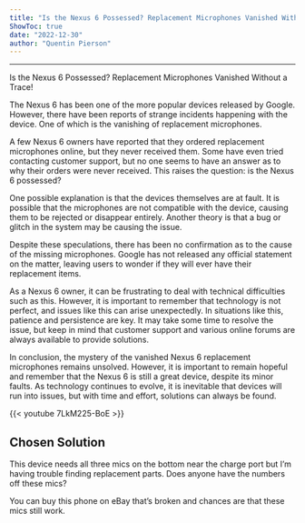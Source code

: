 ```yaml
---
title: "Is the Nexus 6 Possessed? Replacement Microphones Vanished Without a Trace!"
ShowToc: true 
date: "2022-12-30"
author: "Quentin Pierson"
---
```

*****
Is the Nexus 6 Possessed? Replacement Microphones Vanished Without a Trace!

The Nexus 6 has been one of the more popular devices released by Google. However, there have been reports of strange incidents happening with the device. One of which is the vanishing of replacement microphones.

A few Nexus 6 owners have reported that they ordered replacement microphones online, but they never received them. Some have even tried contacting customer support, but no one seems to have an answer as to why their orders were never received. This raises the question: is the Nexus 6 possessed?

One possible explanation is that the devices themselves are at fault. It is possible that the microphones are not compatible with the device, causing them to be rejected or disappear entirely. Another theory is that a bug or glitch in the system may be causing the issue.

Despite these speculations, there has been no confirmation as to the cause of the missing microphones. Google has not released any official statement on the matter, leaving users to wonder if they will ever have their replacement items.

As a Nexus 6 owner, it can be frustrating to deal with technical difficulties such as this. However, it is important to remember that technology is not perfect, and issues like this can arise unexpectedly. In situations like this, patience and persistence are key. It may take some time to resolve the issue, but keep in mind that customer support and various online forums are always available to provide solutions.

In conclusion, the mystery of the vanished Nexus 6 replacement microphones remains unsolved. However, it is important to remain hopeful and remember that the Nexus 6 is still a great device, despite its minor faults. As technology continues to evolve, it is inevitable that devices will run into issues, but with time and effort, solutions can always be found.

{{< youtube 7LkM225-BoE >}} 



## Chosen Solution
 This device needs all three mics on the bottom near the charge port but I’m having trouble finding replacement parts. Does anyone have the numbers off these mics?

 You can buy this phone on eBay that’s broken and chances are that these mics still work.




